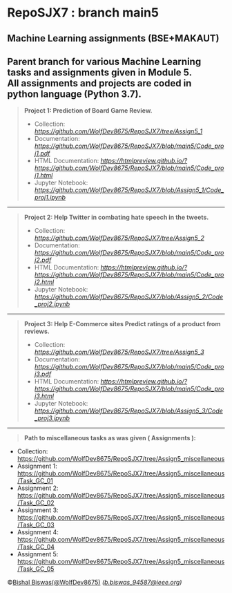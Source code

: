# RepoSJX7 : branch main5
Machine Learning assignments (BSE+MAKAUT)
---
Parent branch for various Machine Learning tasks and assignments given in Module 5.  <br>
  All assignments and projects are coded in python language (Python 3.7).
---
> **Project 1: Prediction of Board Game Review.**
> - Collection: _https://github.com/WolfDev8675/RepoSJX7/tree/Assign5_1_
> - Documentation: _https://github.com/WolfDev8675/RepoSJX7/blob/main5/Code_proj1.pdf_
> - HTML Documentation: _https://htmlpreview.github.io/?https://github.com/WolfDev8675/RepoSJX7/blob/main5/Code_proj1.html_
> - Jupyter Notebook: _https://github.com/WolfDev8675/RepoSJX7/blob/Assign5_1/Code_proj1.ipynb_
---
> **Project 2: Help Twitter in combating hate speech in the tweets.**
> - Collection: _https://github.com/WolfDev8675/RepoSJX7/tree/Assign5_2_
> - Documentation: _https://github.com/WolfDev8675/RepoSJX7/blob/main5/Code_proj2.pdf_
> - HTML Documentation: _https://htmlpreview.github.io/?https://github.com/WolfDev8675/RepoSJX7/blob/main5/Code_proj2.html_
> - Jupyter Notebook: _https://github.com/WolfDev8675/RepoSJX7/blob/Assign5_2/Code_proj2.ipynb_
---
> **Project 3: Help E-Commerce sites Predict ratings of a product from reviews.**
> - Collection: _https://github.com/WolfDev8675/RepoSJX7/tree/Assign5_3_
> - Documentation: _https://github.com/WolfDev8675/RepoSJX7/blob/main5/Code_proj3.pdf_
> - HTML Documentation: _https://htmlpreview.github.io/?https://github.com/WolfDev8675/RepoSJX7/blob/main5/Code_proj3.html_
> - Jupyter Notebook: _https://github.com/WolfDev8675/RepoSJX7/blob/Assign5_3/Code_proj3.ipynb_
---
> **Path to miscellaneous tasks as was given ( Assignments ):**
- Collection: https://github.com/WolfDev8675/RepoSJX7/tree/Assign5_miscellaneous
- Assignment 1: https://github.com/WolfDev8675/RepoSJX7/tree/Assign5_miscellaneous/Task_GC_01
- Assignment 2: https://github.com/WolfDev8675/RepoSJX7/tree/Assign5_miscellaneous/Task_GC_02
- Assignment 3: https://github.com/WolfDev8675/RepoSJX7/tree/Assign5_miscellaneous/Task_GC_03
- Assignment 4: https://github.com/WolfDev8675/RepoSJX7/tree/Assign5_miscellaneous/Task_GC_04
- Assignment 5: https://github.com/WolfDev8675/RepoSJX7/tree/Assign5_miscellaneous/Task_GC_05

&copy;[Bishal Biswas(@WolfDev8675)](https://github.com/WolfDev8675)
_(b.biswas_94587@ieee.org)_
